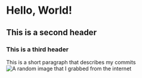 # Hello, World!
## This is a second header
### This is a third header
This is a short paragraph that describes my commits
![A random image that I grabbed from the internet](https://img.freepik.com/premium-photo/random-image_590832-9826.jpg)
